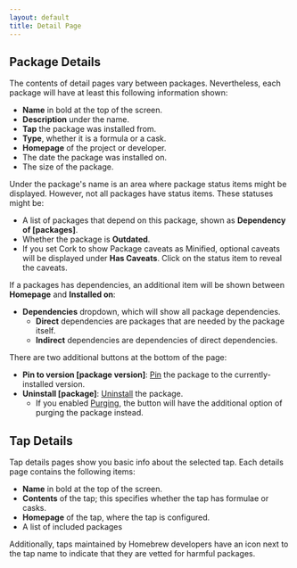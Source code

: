 ```yaml
---
layout: default
title: Detail Page
---
```


## Package Details

The contents of detail pages vary between packages. Nevertheless, each package will have at least this following information shown:

- **Name** in bold at the top of the screen.
- **Description** under the name.
- **Tap** the package was installed from.
- **Type**, whether it is a formula or a cask.
- **Homepage** of the project or developer.
- The date the package was installed on.
- The size of the package.

Under the package's name is an area where package status items might be displayed. However, not all packages have status items. These statuses might be:

- A list of packages that depend on this package, shown as **Dependency of [packages]**.
- Whether the package is **Outdated**.
- If you set Cork to show Package caveats as Minified, optional caveats will be displayed under **Has Caveats**. Click on the status item to reveal the caveats.

If a packages has dependencies, an additional item will be shown between **Homepage** and **Installed on**:

- **Dependencies** dropdown, which will show all package dependencies.
  - **Direct** dependencies are packages that are needed by the package itself.
  - **Indirect** dependencies are dependencies of direct dependencies.

There are two additional buttons at the bottom of the page:

- **Pin to version [package version]**: [Pin](/package-operations/advanced/pin.html) the package to the currently-installed version.
- **Uninstall [package]**: [Uninstall]() the package.
  - If you enabled [Purging](/package-operations/advanced/purging.html), the button will have the additional option of purging the package instead.

## Tap Details

Tap details pages show you basic info about the selected tap. Each details page contains the following items:

- **Name** in bold at the top of the screen.
- **Contents** of the tap; this specifies whether the tap has formulae or casks.
- **Homepage** of the tap, where the tap is configured.
- A list of included packages

Additionally, taps maintained by Homebrew developers have an icon next to the tap name to indicate that they are vetted for harmful packages.
